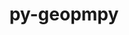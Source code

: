 ---
title: "py-geopmpy"
layout: cache
categories: [package, develop]
meta: {"compilers": ["gcc@=11.4.0"], "num_specs": 8, "num_specs_by_stack": {"e4s": 8, "root": 8}, "oss": ["ubuntu22.04"], "platforms": ["linux"], "stacks": ["e4s", "root"], "targets": ["x86_64_v3"], "versions": ["3.1.0"]}
spec_details: [{"compiler": "gcc@=11.4.0", "hash": "axzi42vmnddpumer33ozrujdx7brmadu", "os": "ubuntu22.04", "platform": "linux", "size": "-", "stacks": ["e4s", "root"], "target": "x86_64_v3", "variants": ["build_system=python_pip"], "versions": ["3.1.0"]}, {"compiler": "gcc@=11.4.0", "hash": "bwv4vzpiyae2nopy7qsjgsr2hqwfs2sm", "os": "ubuntu22.04", "platform": "linux", "size": "-", "stacks": ["e4s", "root"], "target": "x86_64_v3", "variants": ["build_system=python_pip"], "versions": ["3.1.0"]}, {"compiler": "gcc@=11.4.0", "hash": "lc4j7f5qau5mii2q7r3ulyyixn7i65r5", "os": "ubuntu22.04", "platform": "linux", "size": "-", "stacks": ["e4s", "root"], "target": "x86_64_v3", "variants": ["build_system=python_pip"], "versions": ["3.1.0"]}, {"compiler": "gcc@=11.4.0", "hash": "mvmiqda5pl5myupvtj5awsy3jfwkv6lt", "os": "ubuntu22.04", "platform": "linux", "size": "-", "stacks": ["e4s", "root"], "target": "x86_64_v3", "variants": ["build_system=python_pip"], "versions": ["3.1.0"]}, {"compiler": "gcc@=11.4.0", "hash": "qexxqag7lczrufodyvbxjmkoceirzggm", "os": "ubuntu22.04", "platform": "linux", "size": "-", "stacks": ["e4s", "root"], "target": "x86_64_v3", "variants": ["build_system=python_pip"], "versions": ["3.1.0"]}, {"compiler": "gcc@=11.4.0", "hash": "s6qnhdc5hxgjalzykymu2j3xe5uvyuxa", "os": "ubuntu22.04", "platform": "linux", "size": "-", "stacks": ["e4s", "root"], "target": "x86_64_v3", "variants": ["build_system=python_pip"], "versions": ["3.1.0"]}, {"compiler": "gcc@=11.4.0", "hash": "tum62dcfv2uka2vqdckwmyszifomigjn", "os": "ubuntu22.04", "platform": "linux", "size": "-", "stacks": ["e4s", "root"], "target": "x86_64_v3", "variants": ["build_system=python_pip"], "versions": ["3.1.0"]}, {"compiler": "gcc@=11.4.0", "hash": "vsaihdd5y24et5usjaxyjnhcoqhwjjzu", "os": "ubuntu22.04", "platform": "linux", "size": "-", "stacks": ["e4s", "root"], "target": "x86_64_v3", "variants": ["build_system=python_pip"], "versions": ["3.1.0"]}]
---